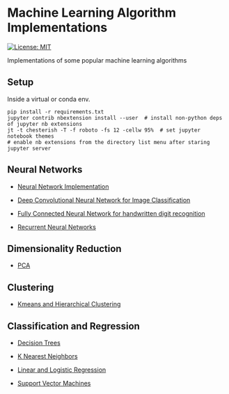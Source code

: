 # Machine Learning Algorithm Implementations

[![License: MIT](https://img.shields.io/badge/License-MIT-yellow.svg)](https://opensource.org/licenses/MIT)

Implementations of some popular machine learning algorithms

## Setup

Inside a virtual or conda env.

```shell
pip install -r requirements.txt
jupyter contrib nbextension install --user  # install non-python deps of jupyter nb extensions
jt -t chesterish -T -f roboto -fs 12 -cellw 95%  # set jupyter notebook themes
# enable nb extensions from the directory list menu after staring jupyter server
```

## Neural Networks

-   [Neural Network Implementation](ml_neural_networks/README.md)

-   [Deep Convolutional Neural Network for Image Classification](ml_deep_cnn_image_classification/README.md)

-   [Fully Connected Neural Network for handwritten digit recognition](ml_fcn_network_handwritten_digit_recognition/README.md)

-   [Recurrent Neural Networks](ml_rnn/README.md)

## Dimensionality Reduction

-   [PCA](ml_pca/README.md)

## Clustering

-   [Kmeans and Hierarchical Clustering](ml_kmeans_and_hierarchical_clustering/README.md)

## Classification and Regression

-   [Decision Trees](ml_decision_trees/README.md)

-   [K Nearest Neighbors](ml_knn/README.md)

-   [Linear and Logistic Regression](ml_linear_logistic_regression/README.md)

-   [Support Vector Machines](ml_svm/README.md)
